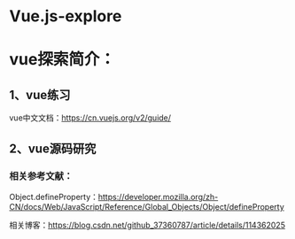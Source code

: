 # Vue.js-explore  
# vue探索简介：

## 1、vue练习
vue中文文档：https://cn.vuejs.org/v2/guide/




## 2、vue源码研究

### 相关参考文献：

Object.defineProperty：https://developer.mozilla.org/zh-CN/docs/Web/JavaScript/Reference/Global_Objects/Object/defineProperty


相关博客：https://blog.csdn.net/github_37360787/article/details/114362025
